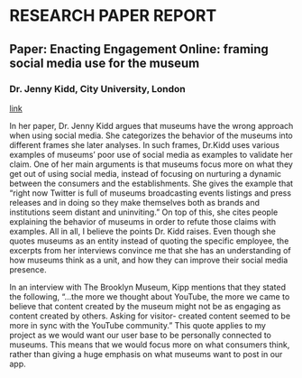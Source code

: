 # RESEARCH PAPER REPORT

## Paper: Enacting Engagement Online: framing social media use for the museum 
### Dr. Jenny Kidd, City University, London
[link]("http://orca.cf.ac.uk/36953/1/itp_kidd_post-review.pdf")

In her paper, Dr. Jenny Kidd argues that museums have the wrong approach when using social media. She categorizes the behavior of the museums into different frames she later analyses. In such frames, Dr.Kidd uses various examples of museums’ poor use of social media as examples to validate her claim. One of her main arguments is that museums focus more on what they get out of using social media, instead of focusing on nurturing a dynamic between the consumers and the establishments. She gives the example that “right now Twitter is full of museums broadcasting events listings and press releases and in doing so they make themselves both as brands and institutions seem distant and uninviting.” On top of this, she cites people explaining the behavior of museums in order to refute those claims with examples. All in all, I believe the points Dr. Kidd raises. Even though she quotes museums as an entity instead of quoting the specific employee, the excerpts from her interviews convince me that she has an understanding of how museums think as a unit, and how they can improve their social media presence.

In an interview with The Brooklyn Museum, Kipp mentions that they stated the following, “...the more we thought about YouTube, the more we came to believe that content created by the museum might not be as engaging as content created by others. Asking for visitor- created content seemed to be more in sync with the YouTube community.” This quote applies to my project as we would want our user base to be personally connected to museums. This means that we would focus more on what consumers think, rather than giving a huge emphasis on what museums want to post in our app. 
